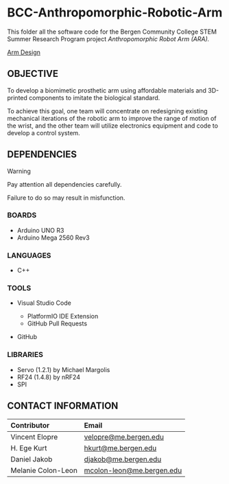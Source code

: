 # BCC-Anthropomorphic-Robotic-Arm

This folder all the software code for the Bergen Community College STEM Summer Research Program project *Anthropomorphic Robot Arm (ARA).*

[Arm Design](assets/arm_design.png)

## OBJECTIVE

To develop a biomimetic prosthetic arm using affordable materials and 3D-printed components to imitate the biological standard.

To achieve this goal, one team will concentrate on redesigning existing mechanical iterations of the robotic arm to improve the range of motion of the wrist, and the other team will utilize electronics equipment and code to develop a control system.

## DEPENDENCIES

> [!warning]
>
> Pay attention all dependencies carefully.
>
> Failure to do so may result in misfunction.

### BOARDS

- Arduino UNO R3
- Arduino Mega 2560 Rev3

### LANGUAGES

- C++

### TOOLS

- Visual Studio Code
  - PlatformIO IDE Extension
  - GitHub Pull Requests

- GitHub

### LIBRARIES

- Servo (1.2.1) by Michael Margolis
- RF24 (1.4.8)  by nRF24
- SPI


## CONTACT INFORMATION

| Contributor        | Email                     |
| :----------------- | :------------------------ |
| Vincent Elopre     | velopre@me.bergen.edu     |
| H. Ege Kurt        | hkurt@me.bergen.edu       |
| Daniel Jakob       | djakob@me.bergen.edu      |
| Melanie Colon-Leon | mcolon-leon@me.bergen.edu |